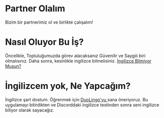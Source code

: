 # Partner Olalım
Bizim bir partnerimiz ol ve birlikte çalışalım!

# Nasıl Oluyor Bu İş?
 Öncelikle, Topluluğumuzda görev alacaksanız Güvenilir ve Saygılı biri olmalısınız.
 Daha sonra, kesinlikle ingilizce bilmelisiniz. <a href="https://github.com/HackLandEcip/partner-ol-sende-bizle-calis/blob/master/OKUBENI.md#i%CC%87ngilizcem-yok-ne-yapca%C4%9F%C4%B1m">İngilizce Bilmiyor Musun?</a>
 
 
 
 
 
 
 
 
 
 
 
 
 
 
 
 
 
 
 
 
 
 
 
 
 
 # İngilizcem yok, Ne Yapcağım?
 İngilizce şart dostum. Öğrenmek için <a href="https://tr.duolingo.com/"> DuoLingo'yu <a> sana öneriyoruz. Bu uygulamayı bitirdikten ve Discorddaki ingilizce testinden sonra seni ingilizce biliyor olarak sayacağız.

